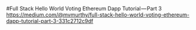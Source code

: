 #Full Stack Hello World Voting Ethereum Dapp Tutorial — Part 3
https://medium.com/@mvmurthy/full-stack-hello-world-voting-ethereum-dapp-tutorial-part-3-331c2712c9df


